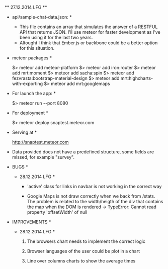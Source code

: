 ** 27.12.2014 LFG **

  * api/sample-chat-data.json: *

    - This file contains an array that simulates the answer of a RESTFUL API that returns JSON. I'll use meteor for faster development as I've been using it for the last two years.
    - Altought I think that Ember.js or backbone could be a better option for this situation. 

  * meteor packages *

      $> meteor add meteor-platform
      $> meteor add iron:router
      $> meteor add mrt:moment
      $> meteor add sacha:spin
      $> meteor add fezvrasta:bootstrap-material-design
      $> meteor add mrt:highcharts-with-exporting
      $> meteor add mrt:googlemaps

  * For launch the app: *

      $> meteor run --port 8080

  * For deployment *
  
      $> meteor deploy snaptest.meteor.com

  * Serving at *
  
    http://snaptest.meteor.com

  * Data provided does not have a predefined structure, some fields are missed, for example "survey".

  * BUGS *

      * 28.12.2014 LFG *
        
        - 'active' class for links in navbar is not working in the correct way

        - Google Maps is not draw correctly when we back from /stats. The problem is related to the width/heigth of the div that contains the map when the DOM is rendered -> TypeError: Cannot read property 'offsetWidth' of null

  * IMPROVEMENTS *

    * 28.12.2014 LFG *

      1. The browsers chart needs to implement the correct logic

      2. Browser languages of the user could be plot in a chart

      3. Line over columns charts to show the average times
